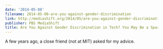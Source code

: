 ```yaml
---
date: '2014-05-08'
filename: 2014-05-08-are-you-against-gender-discrimination
link: http://mediashift.org/2014/05/are-you-against-gender-discrimination-in-tech-you-may-be-a-spartaca/
publisher: PBS MediaShift
title: Are You Against Gender Discrimination in Tech? You May Be a Spartaca
---
```


A few years ago, a close friend (not at MIT) asked for my advice.